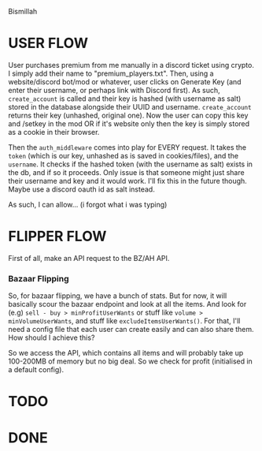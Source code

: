 Bismillah

# USER FLOW

User purchases premium from me manually in a discord ticket using crypto. I simply add their name to "premium_players.txt".
Then, using a website/discord bot/mod or whatever, user clicks on Generate Key (and enter their username, or perhaps link with Discord first).
As such, `create_account` is called and their key is hashed (with username as salt) stored in the database alongside their UUID and username. 
`create_account` returns their key (unhashed, original one). Now the user can copy this key and /setkey in the mod OR if it's
website only then the key is simply stored as a cookie in their browser.

Then the `auth_middleware` comes into play for EVERY request. It takes the `token` (which is our key, unhashed as is saved in cookies/files),
and the `username`. It checks if the hashed token (with the username as salt) exists in the db, and if so it proceeds. Only issue is that
someone might just share their username and key and it would work. I'll fix this in the future though. Maybe use a discord oauth id as salt instead.

As such, I can allow... (i forgot what i was typing)
# FLIPPER FLOW

First of all, make an API request to the BZ/AH API. 
### Bazaar Flipping

So, for bazaar flipping, we have a bunch of stats. But for now, it will basically scour the bazaar endpoint and look at all the items. 
And look for (e.g) `sell - buy > minProfitUserWants` or stuff like `volume > minVolumeUserWants`, and stuff like `excludeItemsUserWants()`. For that,
I'll need a config file that each user can create easily and can also share them. How should I achieve this?

So we access the API, which contains all items and will probably take up 100-200MB of memory but no big deal. So we check for
profit (initialised in a default config).
# TODO


# DONE